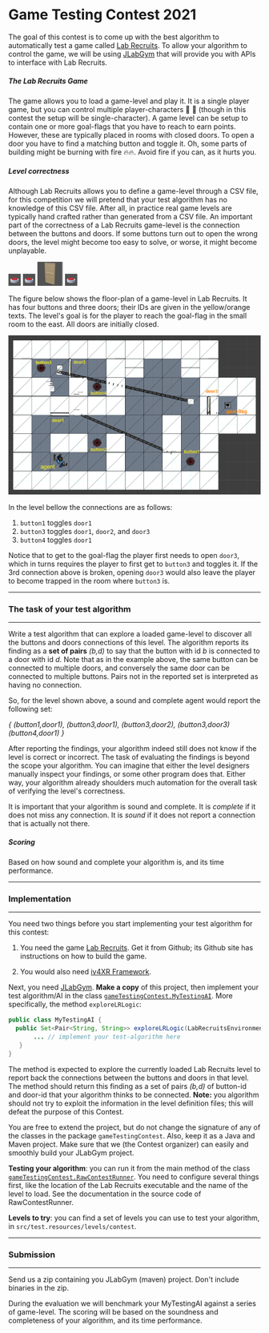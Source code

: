 # Game Testing Contest 2021

The goal of this contest is to come up with the best algorithm to automatically test a game called [Lab Recruits](https://github.com/iv4xr-project/labrecruits). To allow your algorithm to control the game, we will be using [JLabGym](https://github.com/iv4xr-project/JLabGym) that will provide you with APIs to interface with Lab Recruits.

##### The Lab Recruits Game

The game allows you to load a game-level and play it. It is a single player game, but you can control multiple player-characters :running: :running: (though in this contest the setup will be single-character). A game level can be setup to contain one or more goal-flags that you have to reach to earn points. However, these are typically placed in rooms with closed doors. To open a door you have to find a matching button and toggle it. Oh, some parts of building might be burning with fire :fire::fire:. Avoid fire if you can, as it hurts you.  

##### Level correctness

Although Lab Recruits allows you to define a game-level through a CSV file, for this competition we will pretend that your test algorithm has no knowledge of this CSV file. After all, in practice real game levels are typically hand crafted rather than generated from a CSV file. An important part of the correctness of a Lab Recruits game-level is the connection between the buttons and doors. If some buttons turn out to open the wrong doors, the level might become too easy to solve, or worse, it might become unplayable.

<img src="../button.png" width="5%"> <img src="../button.png" width="5%"> <img src="../door.png" width="10%"> <img src="../button.png" width="5%">

The figure below shows the floor-plan of a game-level in Lab Recruits. It has four buttons and three doors; their IDs are given in the yellow/orange texts. The level's goal is for the player to reach the goal-flag in the small room to the east. All doors are initially closed.

<img src="./floorplan.png">

In the level bellow the connections are as follows:

 1. `button1` toggles `door1`
 1. `button3` toggles `door1`, `door2`, and `door3`
 1. `button4` toggles `door1`

Notice that to get to the goal-flag the player first needs to open `door3`, which in turns requires the player to first get to `button3` and toggles it. If the 3rd connection above is broken, opening `door3` would also leave the player to become trapped in the room where `button3` is.  

---
### The task of your test algorithm
---

Write a test algorithm that can explore a loaded game-level to discover all the buttons and doors connections of this level. The algorithm reports its finding as a **set of pairs** _(b,d)_ to say that the button with id _b_ is connected to a door with id _d_. Note that as in the example above, the same button can be connected to multiple doors, and conversely the same door can be connected to multiple buttons. Pairs not in the reported set is interpreted as having no connection.

So, for the level shown above, a sound and complete agent would report the following set:

  _{ (button1,door1), (button3,door1), (button3,door2), (button3,door3) (button4,door1) }_

After reporting the findings, your algorithm indeed still does not know if the level is correct or incorrect. The task of evaluating the findings is beyond the scope your algorithm. You can imagine that either the level designers manually inspect your findings, or some other program does that. Either way, your algorithm already shoulders much automation for the overall task of verifying the level's correctness.

It is important that your algorithm is sound and complete. It is _complete_ if it does not miss any connection. It is _sound_ if it does not report a connection that is actually not there.

##### Scoring

Based on how sound and complete your algorithm is, and its time performance.

---
### Implementation
---

You need two things before you start implementing your test algorithm for this contest:

1. You need the game [Lab Recruits](https://github.com/iv4xr-project/labrecruits). Get it from Github; its Github site has instructions on how to build the game.

1. You would also need [iv4XR Framework](https://github.com/iv4xr-project/aplib).

Next, you need [JLabGym](https://github.com/iv4xr-project/JLabGym). **Make a copy** of this project, then implement your test algorithm/AI in the class [`gameTestingContest.MyTestingAI`](../../src/main/java/gameTestingContest/MyTestingAI.java). More specifically, the method `exploreLRLogic`:

```java
public class MyTestingAI {
  public Set<Pair<String, String>> exploreLRLogic(LabRecruitsEnvironment environment) throws Exception {
       ... // implement your test-algorithm here
   }
}
```

The method is expected to explore the currently loaded Lab Recruits level to report back the connections between the buttons and doors in that level. The method should return this finding as a set of pairs _(b,d)_ of button-id and door-id that your algorithm thinks to be connected.
**Note:** you algorithm should not try to exploit the information in the level definition files; this will defeat the purpose of  this Contest.

You are free to extend the project, but do not change the signature of any of the classes in the package `gameTestingContest`. Also, keep it as a Java and Maven project. Make sure that we (the Contest organizer) can easily and smoothly build your JLabGym project.

**Testing your algorithm**: you can run it from the main method of the class [`gameTestingContest.RawContestRunner`](../../src/main/java/gameTestingContest/RawContestRunner.java). You need to configure several things first, like the location of the Lab Recruits executable and the name of the level to load. See the documentation in the source code of RawContestRunner.

**Levels to try**: you can find a set of levels you can use to test your algorithm, in `src/test.resources/levels/contest`.


---
### Submission
---

Send us a zip containing you JLabGym (maven) project. Don't include binaries in the zip.

During the evaluation we will benchmark your MyTestingAI against a series of game-level. The scoring will be based on the soundness and completeness of your algorithm, and its time performance.
